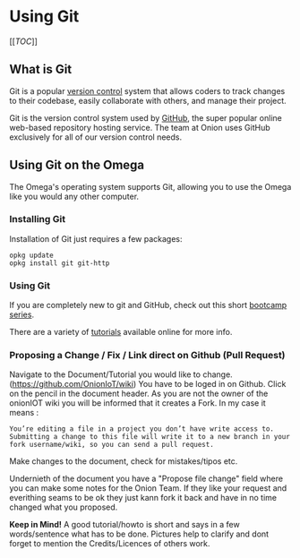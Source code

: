 # Using Git

[[_TOC_]]


[//]: # (What is Git)

## What is Git

Git is a popular [version control](https://git-scm.com/book/en/v2/Getting-Started-About-Version-Control) system that allows coders to track changes to their codebase, easily collaborate with others, and manage their project.

Git is the version control system used by [GitHub](https://github.com/), the super popular online web-based repository hosting service. The team at Onion uses GitHub exclusively for all of our version control needs. 


[//]: # (Using Git on the Omega)

## Using Git on the Omega

The Omega's operating system supports Git, allowing you to use the Omega like you would any other computer.

### Installing Git

Installation of Git just requires a few packages:
```
opkg update
opkg install git git-http
```


### Using Git

If you are completely new to git and GitHub, check out this short [bootcamp series](https://help.github.com/categories/bootcamp/).

There are a variety of [tutorials](http://git-scm.com/docs/gittutorial) available online for more info.

### Proposing a Change / Fix / Link direct on Github (Pull Request)

Navigate to the Document/Tutorial you would like to change. (https://github.com/OnionIoT/wiki)  You have to be loged in on Github. Click on the pencil in the document header. As you are not the owner of the onionIOT wiki you will be informed that it creates a Fork. In my case it means :

```
You’re editing a file in a project you don’t have write access to. Submitting a change to this file will write it to a new branch in your fork username/wiki, so you can send a pull request.
```

Make changes to the document, check for mistakes/tipos etc.

Undernieth of the document you have a "Propose file change" field where you can make some notes for the Onion Team. If they like your request and everithing seams to be ok they just kann fork it back and have in no time changed what you proposed.

**Keep in Mind!**
A good tutorial/howto is short and says in a few words/sentence what has to be done. Pictures help to clarify and dont forget to mention the Credits/Licences of others work.
